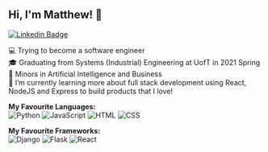 ## Hi, I'm Matthew! 👋
[![Linkedin Badge](https://img.shields.io/badge/Profile-blue?style=flat&logo=Linkedin&logoColor=white&link=https://www.linkedin.com/in/matthewkykwan//)](https://www.linkedin.com/in/matthewkykwan/)

💻 Trying to become a software engineer <br>
🎓 Graduating from Systems (Industrial) Engineering at UofT in 2021 Spring <br>
📝 Minors in Artificial Intelligence and Business <br>
🌱 I’m currently learning more about full stack development using React, NodeJS and Express to build products that I love!

**My Favourite Languages:** <br>
![Python](https://img.shields.io/badge/Python-blue)
![JavaScript](https://img.shields.io/badge/JavaScript-orange)
![HTML](https://img.shields.io/badge/HTML-green)
![CSS](https://img.shields.io/badge/CSS-yellow) <br>

**My Favourite Frameworks:** <br>
![Django](https://img.shields.io/badge/Django-blue)
![Flask](https://img.shields.io/badge/Flask-blue)
![React](https://img.shields.io/badge/React-07E0E7)
<!-- ![Node.js](https://img.shields.io/badge/Node.js-orange) -->




<!--
**Matthew-Kwan/Matthew-Kwan** is a ✨ _special_ ✨ repository because its `README.md` (this file) appears on your GitHub profile.

Here are some ideas to get you started:

- 🔭 I’m currently working on ...
- 🌱 I’m currently learning ...
- 👯 I’m looking to collaborate on ...
- 🤔 I’m looking for help with ...
- 💬 Ask me about ...
- 📫 How to reach me: ...
- 😄 Pronouns: ...
- ⚡ Fun fact: ...
-->

